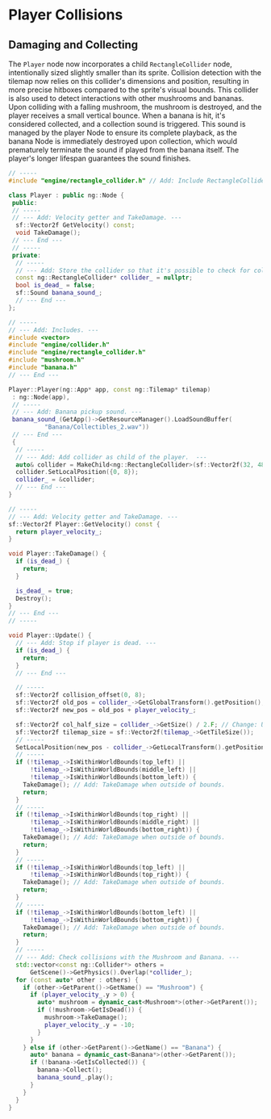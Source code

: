# Player Collisions

## Damaging and Collecting

The `Player` node now incorporates a child `RectangleCollider` node, intentionally sized slightly smaller than its sprite. Collision detection with the tilemap now relies on this collider's dimensions and position, resulting in more precise hitboxes compared to the sprite's visual bounds. This collider is also used to detect interactions with other mushrooms and bananas. Upon colliding with a falling mushroom, the mushroom is destroyed, and the player receives a small vertical bounce. When a banana is hit, it's considered collected, and a collection sound is triggered. This sound is managed by the player Node to ensure its complete playback, as the banana Node is immediately destroyed upon collection, which would prematurely terminate the sound if played from the banana itself. The player's longer lifespan guarantees the sound finishes.

```cpp
// -----
#include "engine/rectangle_collider.h" // Add: Include RectangleCollider.

class Player : public ng::Node {
 public:
 // -----
 // --- Add: Velocity getter and TakeDamage. ---
  sf::Vector2f GetVelocity() const;
  void TakeDamage();
 // --- End ---
 // -----
 private:
  // -----
  // --- Add: Store the collider so that it's possible to check for collisions and death state and banana sound. ---
  const ng::RectangleCollider* collider_ = nullptr;
  bool is_dead_ = false;
  sf::Sound banana_sound_;
  // --- End ---
};
```

```cpp
// -----
// --- Add: Includes. ---
#include <vector>
#include "engine/collider.h"
#include "engine/rectangle_collider.h"
#include "mushroom.h"
#include "banana.h"
// --- End ---

Player::Player(ng::App* app, const ng::Tilemap* tilemap) 
 : ng::Node(app),
 // -----
 // --- Add: Banana pickup sound. ---
 banana_sound_(GetApp()->GetResourceManager().LoadSoundBuffer(
          "Banana/Collectibles_2.wav")) 
 // --- End ---
 {
  // -----
  // --- Add: Add collider as child of the player.  ---
  auto& collider = MakeChild<ng::RectangleCollider>(sf::Vector2f(32, 48));
  collider.SetLocalPosition({0, 8});
  collider_ = &collider;
  // --- End ---
}

// -----
// --- Add: Velocity getter and TakeDamage. ---
sf::Vector2f Player::GetVelocity() const {
  return player_velocity_;
}

void Player::TakeDamage() {
  if (is_dead_) {
    return;
  }

  is_dead_ = true;
  Destroy();
}
// --- End ---
// -----

void Player::Update() {
  // --- Add: Stop if player is dead. ---
  if (is_dead_) {
    return;
  }
  // --- End ---

  // -----
  sf::Vector2f collision_offset(0, 8);
  sf::Vector2f old_pos = collider_->GetGlobalTransform().getPosition(); // Change: Use collider position.
  sf::Vector2f new_pos = old_pos + player_velocity_;

  sf::Vector2f col_half_size = collider_->GetSize() / 2.F; // Change: Use collider size instead of hard-coded size.
  sf::Vector2f tilemap_size = sf::Vector2f(tilemap_->GetTileSize());
  // -----
  SetLocalPosition(new_pos - collider_->GetLocalTransform().getPosition()); // Change: Subtract collider's local position offset.
  // -----
  if (!tilemap_->IsWithinWorldBounds(top_left) ||
      !tilemap_->IsWithinWorldBounds(middle_left) ||
      !tilemap_->IsWithinWorldBounds(bottom_left)) {
    TakeDamage(); // Add: TakeDamage when outside of bounds.
    return;
  }
  // -----
  if (!tilemap_->IsWithinWorldBounds(top_right) ||
      !tilemap_->IsWithinWorldBounds(middle_right) ||
      !tilemap_->IsWithinWorldBounds(bottom_right)) {
    TakeDamage(); // Add: TakeDamage when outside of bounds.
    return;
  }
  // -----
  if (!tilemap_->IsWithinWorldBounds(top_left) ||
      !tilemap_->IsWithinWorldBounds(top_right)) {
    TakeDamage(); // Add: TakeDamage when outside of bounds.
    return;
  }
  // -----
  if (!tilemap_->IsWithinWorldBounds(bottom_left) ||
      !tilemap_->IsWithinWorldBounds(bottom_right)) {
    TakeDamage(); // Add: TakeDamage when outside of bounds.
    return;
  }
  // -----
  // --- Add: Check collisions with the Mushroom and Banana. ---
  std::vector<const ng::Collider*> others =
      GetScene()->GetPhysics().Overlap(*collider_);
  for (const auto* other : others) {
    if (other->GetParent()->GetName() == "Mushroom") {
      if (player_velocity_.y > 0) {
        auto* mushroom = dynamic_cast<Mushroom*>(other->GetParent());
        if (!mushroom->GetIsDead()) {
          mushroom->TakeDamage();
          player_velocity_.y = -10;
        }
      }
    } else if (other->GetParent()->GetName() == "Banana") {
      auto* banana = dynamic_cast<Banana*>(other->GetParent());
      if (!banana->GetIsCollected()) {
        banana->Collect();
        banana_sound_.play();
      }
    }
  }
}
```
